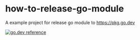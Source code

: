 # how-to-release-go-module
A example project for release go module to https://pkg.go.dev

[![go.dev reference](https://img.shields.io/badge/go.dev-reference-007d9c?logo=go&logoColor=white&style=flat-square)](https://pkg.go.dev/github.com/YouEclipse/how-to-release-go-module?tab=doc) 
